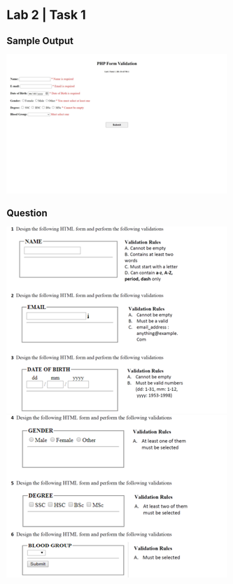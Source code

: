 # Lab 2 | Task 1

## Sample Output

![Lab 2 Task 1 Output Screenshot 1](/lab2/task1/images/lab2-task1-20-42738-1.jpeg)

## Question

![Task Part 1](/lab2/task1/images/tasks_p1.png)
![Task Part 2](/lab2/task1/images/tasks_p2.png)
